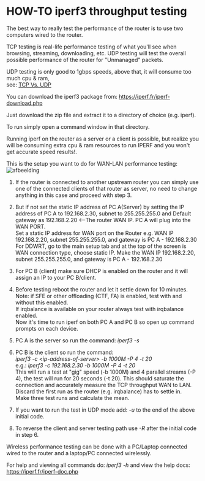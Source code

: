 HOW-TO iperf3 throughput testing
================================

The best way to really test the performance of the router is to use two
computers wired to the router.

TCP testing is real-life performance testing of what you'll see when browsing,
streaming, downloading, etc. UDP testing will test the overall possible
performance of the router for "Unmanaged" packets.

UDP testing is only good to 1gbps speeds, above that, it will consume too much
cpu & ram,  
see: [TCP Vs.
UDP](https://www.howtogeek.com/190014/htg-explains-what-is-the-difference-between-tcp-and-udp/)

You can download the iperf3 package from: <https://iperf.fr/iperf-download.php>

Just download the zip file and extract it to a directory of choice (e.g. iperf).

To run simply open a command window in that directory.

Running iperf on the router as a server or a client is possible, but realize you
will be consuming extra cpu & ram resources to run IPERF and you won't get
accurate speed results!.  
  
This is the setup you want to do for WAN-LAN performance testing:  
![afbeelding](https://github.com/egc112/ddwrt/assets/63402314/5faf69fe-1991-4812-a610-7cc36d5907de)


1.  If the router is connected to another upstream router you can simply use one
    of the connected clients of that router as server, no need to change
    anything in this case and proceed with step 3.

2.  But if not set the static IP address of PC A(Server) by setting the IP
    address of PC A to 192.168.2.30, subnet to 255.255.255.0 and Default gateway
    as 192.168.2.20 \<--The router WAN IP. PC A will plug into the WAN PORT.  
    Set a static IP address for WAN port on the Router e.g. WAN IP 192.168.2.20,
    subnet 255.255.255.0, and gateway is PC A - 192.168.2.30  
    For DDWRT, go to the main setup tab and at the top of the screen is WAN
    connection type, choose static IP. Make the WAN IP 192.168.2.20, subnet
    255.255.255.0, and gateway is PC A - 192.168.2.30

3.  For PC B (client) make sure DHCP is enabled on the router and it will assign
    an IP to your PC B/client.

4.  Before testing reboot the router and let it settle down for 10 minutes.  
    Note: if SFE or other offloading (CTF, FA) is enabled, test with and without
    this enabled.  
    If irqbalance is available on your router always test with irqbalance
    enabled.  
    Now it's time to run iperf on both PC A and PC B so open up command prompts
    on each device.

5.  PC A is the server so run the command: *iperf3 -s*

6.  PC B is the client so run the command:  
    *iperf3 -c \<ip-address-of-server\> -b 1000M -P 4 -t 20*  
    e.g.: *iperf3 -c 192.168.2.30 -b 1000M -P 4 -t 20*  
    This will run a test at "gig" speed (-b 1000M) and 4 parallel streams (-P
    4), the test will run for 20 seconds (-t 20). This should saturate the
    connection and accurately measure the TCP throughput WAN to LAN.  
    Discard the first run as the router (e.g. irqbalance) has to settle in.  
    Make three test runs and calculate the mean.

7.  If you want to run the test in UDP mode add: *-u* to the end of the above
    initial code.

8.  To reverse the client and server testing path use *-R* after the initial
    code in step 6.

Wireless performance testing can be done with a PC/Laptop connected wired to the
router and a laptop/PC connected wirelessly.

For help and viewing all commands do: *iperf3 -h* and view the help docs:
<https://iperf.fr/iperf-doc.php>
